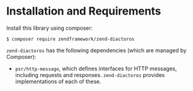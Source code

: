 Installation and Requirements
=============================

Install this library using composer:

```console
$ composer require zendframework/zend-diactoros
```

`zend-diactoros` has the following dependencies (which are managed by Composer):

- `psr/http-message`, which defines interfaces for HTTP messages, including requests and responses.
  `zend-diactoros` provides implementations of each of these.
